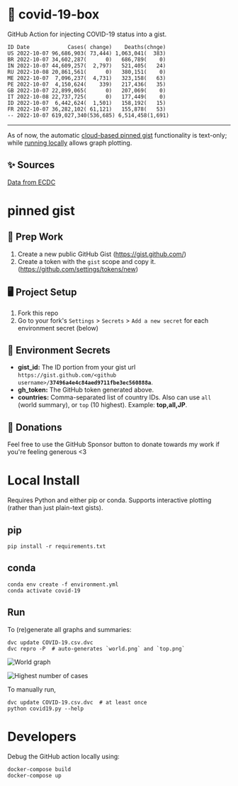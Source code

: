 # 🏥 covid-19-box

GitHub Action for injecting COVID-19 status into a gist.

```
ID Date            Cases( change)    Deaths(chnge)
US 2022-10-07 96,686,903( 73,444) 1,063,041(  383)
BR 2022-10-07 34,602,287(      0)   686,789(    0)
IN 2022-10-07 44,609,257(  2,797)   521,405(   24)
RU 2022-10-08 20,861,561(      0)   380,151(    0)
ME 2022-10-07  7,096,237(  4,731)   323,158(   63)
PE 2022-10-07  4,150,624(    339)   217,436(   35)
GB 2022-10-07 22,899,065(      0)   207,069(    0)
IT 2022-10-08 22,737,725(      0)   177,449(    0)
ID 2022-10-07  6,442,624(  1,501)   158,192(   15)
FR 2022-10-07 36,282,102( 61,121)   155,878(   53)
-- 2022-10-07 619,027,340(536,685) 6,514,458(1,691)
```

---

As of now, the automatic [cloud-based pinned gist](#pinned-gist) functionality is text-only;
while [running locally](#local-install) allows graph plotting.

## ✨ Sources

[Data from ECDC](https://www.ecdc.europa.eu/en/publications-data/download-todays-data-geographic-distribution-covid-19-cases-worldwide)

# pinned gist

## 🎒 Prep Work
1. Create a new public GitHub Gist (https://gist.github.com/)
1. Create a token with the `gist` scope and copy it. (https://github.com/settings/tokens/new)

## 🖥 Project Setup
1. Fork this repo
1. Go to your fork's `Settings` > `Secrets` > `Add a new secret` for each environment secret (below)

## 🤫 Environment Secrets
- **gist_id:** The ID portion from your gist url `https://gist.github.com/<github username>/`**`37496a4e4c84aed9711fbe3ec560888a`**.
- **gh_token:** The GitHub token generated above.
- **countries:** Comma-separated list of country IDs. Also can use `all` (world summary), or `top` (10 highest). Example: **top,all,JP**.

## 💸 Donations

Feel free to use the GitHub Sponsor button to donate towards my work if you're feeling generous <3

# Local Install

Requires Python and either pip or conda. Supports interactive plotting (rather than just plain-text gists).

## pip

```
pip install -r requirements.txt
```

## conda

```
conda env create -f environment.yml
conda activate covid-19
```

## Run

To (re)generate all graphs and summaries:

```
dvc update COVID-19.csv.dvc
dvc repro -P  # auto-generates `world.png` and `top.png`
```

![World graph](world.png)

![Highest number of cases](top.png)

To manually run,

```
dvc update COVID-19.csv.dvc  # at least once
python covid19.py --help
```

# Developers

Debug the GitHub action locally using:

```
docker-compose build
docker-compose up
```
